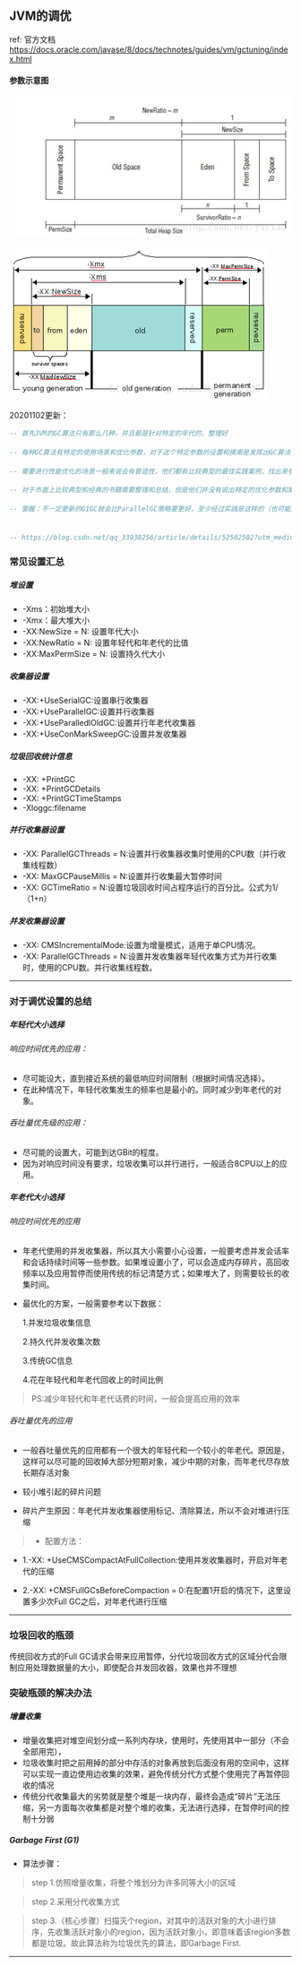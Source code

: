 ## JVM的调优

ref:  官方文档  https://docs.oracle.com/javase/8/docs/technotes/guides/vm/gctuning/index.html

#### 参数示意图

![](.\images\JVM内存参数示意图1.jpg)



![](.\images\JVM内存参数示意图2.png)





20201102更新：

```sql
-- 首先JVM的GC算法只有那么几种，并且都是针对特定的年代的，整理好

-- 每种GC算法有特定的使用场景和优化参数，对于这个特定参数的设置和摸索是发挥出GC算法性能的关键

-- 需要进行性能优化的场景一般来说会有普适性，他们都有比较典型的最佳实践案例，找出来参考和分析他们为什么这么设置

-- 对于市面上比较典型和经典的书籍需要整理和总结，但是他们并没有说出特定的优化参数和案例，更为有效和关键的信息仍然在少数具有实践经验的人身上和jdk文档中

-- 警醒：不一定更新的G1GC就会比ParallelGC策略要更好，至少经过实践是这样的（也可能是因为参数设置不够匹配导致没有发挥出G1的能力）


-- https://blog.csdn.net/qq_33938256/article/details/52502502?utm_medium=distribute.pc_relevant.none-task-blog-BlogCommendFromBaidu-9.channel_param&depth_1-utm_source=distribute.pc_relevant.none-task-blog-BlogCommendFromBaidu-9.channel_param#parallel-scanvenge%E6%94%B6%E9%9B%86%E5%99%A8

```












###  常见设置汇总
##### 堆设置

- -Xms：初始堆大小
- -Xmx：最大堆大小
- -XX:NewSize = N: 设置年代大小
- -XX:NewRatio = N: 设置年轻代和年老代的比值
- -XX:MaxPermSize = N: 设置持久代大小



##### 收集器设置

- -XX:+UseSerialGC:设置串行收集器
- -XX:+UseParallelGC:设置并行收集器
- -XX:+UseParalledlOldGC:设置并行年老代收集器
- -XX:+UseConMarkSweepGC:设置并发收集器



##### 垃圾回收统计信息

- -XX: +PrintGC
- -XX: +PrintGCDetails
- -XX: +PrintGCTimeStamps
- -Xloggc:filename



##### 并行收集器设置

- -XX: ParallelGCThreads = N:设置并行收集器收集时使用的CPU数（并行收集线程数）
- -XX: MaxGCPauseMillis = N:设置并行收集最大暂停时间
- -XX: GCTimeRatio = N:设置垃圾回收时间占程序运行的百分比。公式为1/（1+n）



##### 并发收集器设置

- -XX: CMSIncrementalMode:设置为增量模式，适用于单CPU情况。
- -XX: ParallelGCThreads = N:设置并发收集器年轻代收集方式为并行收集时，使用的CPU数。并行收集线程数。



---

### 对于调优设置的总结
##### 年轻代大小选择

###### 响应时间优先的应用：

* 尽可能设大，直到接近系统的最低响应时间限制（根据时间情况选择）。
* 在此种情况下，年轻代收集发生的频率也是最小的。同时减少到年老代的对象。

###### 吞吐量优先级的应用：

- 尽可能的设置大，可能到达GBit的程度。
- 因为对响应时间没有要求，垃圾收集可以并行进行，一般适合8CPU以上的应用。




##### 年老代大小选择

###### 响应时间优先的应用

- 年老代使用的并发收集器，所以其大小需要小心设置，一般要考虑并发会话率和会话持续时间等一些参数。如果堆设置小了，可以会造成内存碎片，高回收频率以及应用暂停而使用传统的标记清楚方式；如果堆大了，则需要较长的收集时间。

 * 最优化的方案，一般需要参考以下数据：

   1.并发垃圾收集信息

   2.持久代并发收集次数

   3.传统GC信息

   4.花在年轻代和年老代回收上的时间比例
 > PS:减少年轻代和年老代话费的时间，一般会提高应用的效率



######  吞吐量优先的应用
 * 一般吞吐量优先的应用都有一个很大的年轻代和一个较小的年老代。原因是，这样可以尽可能的回收掉大部分短期对象，减少中期的对象，而年老代尽存放长期存活对象

* 较小堆引起的碎片问题
 * 碎片产生原因：年老代并发收集器使用标记、清除算法，所以不会对堆进行压缩
> * 配置方法：
* 1.-XX: +UseCMSCompactAtFullCollection:使用并发收集器时，开启对年老代的压缩

 * 2.-XX: +CMSFullGCsBeforeCompaction = 0:在配置1开启的情况下，这里设置多少次Full GC之后，对年老代进行压缩

   

---


### 垃圾回收的瓶颈

 传统回收方式的Full GC请求会带来应用暂停，分代垃圾回收方式的区域分代会限制应用处理数据量的大小，即使配合并发回收器，效果也并不理想

### 突破瓶颈的解决办法
##### 增量收集

* 增量收集把对堆空间划分成一系列内存块，使用时，先使用其中一部分（不会全部用完），
* 垃圾收集时把之前用掉的部分中存活的对象再放到后面没有用的空间中，这样可以实现一直边使用边收集的效果，避免传统分代方式整个使用完了再暂停回收的情况
* 传统分代收集最大的劣势就是整个堆是一块内存，最终会造成“碎片”无法压缩，另一方面每次收集都是对整个堆的收集，无法进行选择，在暂停时间的控制十分弱

##### Garbage First (G1)

* 算法步骤：

> step 1.仿照增量收集，将整个堆划分为许多同等大小的区域

> step 2.采用分代收集方式

> step 3.（核心步骤）扫描灭个region，对其中的活跃对象的大小进行排序，先收集活跃对象小的region，因为活跃对象小，即意味着该region多数都是垃圾。故此算法称为垃圾优先的算法，即Garbage First.

---

